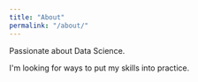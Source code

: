 ```yaml
---
title: "About"
permalink: "/about/"
---
```


Passionate about Data Science.

I'm looking for ways to put my skills into practice.
